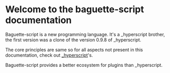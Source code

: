 # Welcome to the baguette-script documentation

Baguette-script is a new programming language. It's a _hyperscript brother, the first version was a clone of the version 0.9.8 of _hyperscript.

The core principles are same so for all aspects not present in this documentation, check out [_hyperscript](https://hyperscript.org)'s.

Baguette-script provides a better ecosystem for plugins than _hyperscript.
